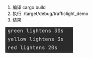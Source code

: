 1. 编译 cargo build
2. 执行 ./target/debug/trafficlight_demo
3. 结果

![trafficlight.png](docs/trafficlight.png)
